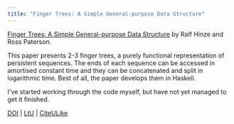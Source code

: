 ```yaml
---
title: "Finger Trees: A Simple General-purpose Data Structure"
---
```


<a href="http://www.soi.city.ac.uk/~ross/papers/FingerTree.html" title="Finger Trees: A Simple General-purpose Data Structure" class="title">Finger Trees: A Simple General-purpose Data Structure</a> by Ralf Hinze and Ross Paterson.

This paper presents 2-3 finger trees, a purely functional representation of
persistent sequences. The ends of each sequence can be accessed in amortised
constant time and they can be concatenated and split in logarithmic time. Best
of all, the paper develops them in Haskell.

I've started working through the code myself, but have not yet managed to get
it finished. 

<a href="http://dx.doi.org/10.1017/S0956796805005769">DOI</a> | <a href="http://lambda-the-ultimate.org/node/1059#comment-11091">LtU</a> | <a href="http://www.citeulike.org/article/522495">CiteULike</a>
